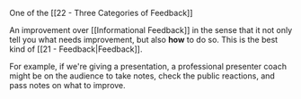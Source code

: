 One of the [[22 - Three Categories of Feedback]]

An improvement over [[Informational Feedback]] in the sense that it not only tell you what needs improvement, but also **how** to do so. This is the best kind of [[21 - Feedback|Feedback]].

For example, if we're giving a presentation, a professional presenter coach might be on the audience to take notes, check the public reactions, and pass notes on what to improve.